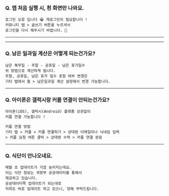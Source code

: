 ### Q. 앱 처음 실행 시, 흰 화면만 나와요.

```
로그인 오류 입니다 😭 재로그인이 필요합니다 !
커뮤니티 탭 > 글쓰기 버튼을 누르셔서 
로그인을 다시 해주시기 바랍니다. 🙏
```

----
----

### Q. 남은 일과일 계산은 어떻게 되는건가요?

```
남은 복무일 - 주말 - 공휴일 - 남은 휴가일수
위 방법으로 계산하게 됩니다.
주말, 공휴일, 남은 휴가 일수 포함 여부 변경은 
기타 탭에서 홈 > 남은일과일 계산 설정에서 변경 가능합니다.
```

----

### Q. 아이폰은 갤럭시랑 커플 연결이 안되는건가요?

```
아이폰(iOS), 갤럭시(Android) 플랫폼 상관없이
커플 연결 가능합니다 !

커플 연결 방법
기타 탭 > 커플 > 커플 연결하기 > 상대방 이메일이나 닉네임 입력
> 커플 요청 버튼 클릭 > 상대방 수락 > 커플 연결 완료
```

----

### Q. 식단이 안나오네요.

```
매월 초 업데이트가 가끔 늦어지는데요.
이는 식단 정보는 국방부 공공데이터를 통해서 
제공하고 있습니다. 
공공데이터쪽 업데이트가 되는대로 
저희도 바로 업데이트 하고 있으니, 양해 부탁드립니다.
```

